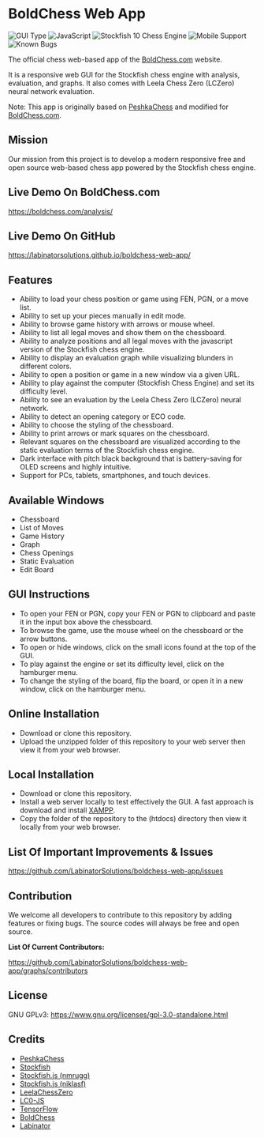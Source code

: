 # BoldChess Web App

![GUI Type](https://img.shields.io/badge/Type-Web_GUI-orange)
![JavaScript](https://img.shields.io/badge/Language-JavaScript-yellow)
![Stockfish 10 Chess Engine](https://img.shields.io/badge/Stockfish_Chess_Engine-10-43AC6A)
![Mobile Support](https://img.shields.io/badge/Touch_Based_Device_Support-Yes-purple)
![Known Bugs](https://img.shields.io/badge/Known_Bugs-0-green)

The official chess web-based app of the [BoldChess.com](https://boldchess.com/) website.

It is a responsive web GUI for the Stockfish chess engine with analysis, evaluation, and graphs. It also comes with Leela Chess Zero (LCZero) neural network evaluation.

Note: This app is originally based on [PeshkaChess](https://github.com/hxim/PeshkaChess) and modified for [BoldChess.com](https://boldchess.com/).


## Mission

Our mission from this project is to develop a modern responsive free and open source web-based chess app powered by the Stockfish chess engine.


## Live Demo On BoldChess.com

https://boldchess.com/analysis/


## Live Demo On GitHub

https://labinatorsolutions.github.io/boldchess-web-app/


## Features

- Ability to load your chess position or game using FEN, PGN, or a move list.
- Ability to set up your pieces manually in edit mode.
- Ability to browse game history with arrows or mouse wheel.
- Ability to list all legal moves and show them on the chessboard.
- Ability to analyze positions and all legal moves with the javascript version of the Stockfish chess engine.
- Ability to display an evaluation graph while visualizing blunders in different colors.
- Ability to open a position or game in a new window via a given URL.
- Ability to play against the computer (Stockfish Chess Engine) and set its difficulty level.
- Ability to see an evaluation by the Leela Chess Zero (LCZero) neural network.
- Ability to detect an opening category or ECO code.
- Ability to choose the styling of the chessboard.
- Ability to print arrows or mark squares on the chessboard.
- Relevant squares on the chessboard are visualized according to the static evaluation terms of the Stockfish chess engine.
- Dark interface with pitch black background that is battery-saving for OLED screens and highly intuitive.
- Support for PCs, tablets, smartphones, and touch devices.


## Available Windows

- Chessboard
- List of Moves
- Game History
- Graph
- Chess Openings
- Static Evaluation
- Edit Board


## GUI Instructions

- To open your FEN or PGN, copy your FEN or PGN to clipboard and paste it in the input box above the chessboard.
- To browse the game, use the mouse wheel on the chessboard or the arrow buttons.
- To open or hide windows, click on the small icons found at the top of the GUI.
- To play against the engine or set its difficulty level, click on the hamburger menu.
- To change the styling of the board, flip the board, or open it in a new window, click on the hamburger menu. 


## Online Installation

- Download or clone this repository.
- Upload the unzipped folder of this repository to your web server then view it from your web browser.


## Local Installation

- Download or clone this repository.
- Install a web server locally to test effectively the GUI. A fast approach is download and install [XAMPP](https://www.apachefriends.org/index.html).
- Copy the folder of the repository to the (htdocs) directory then view it locally from your web browser.


## List Of Important Improvements & Issues

https://github.com/LabinatorSolutions/boldchess-web-app/issues


## Contribution

We welcome all developers to contribute to this repository by adding features or fixing bugs. The source codes will always be free and open source.

**List Of Current Contributors:**

https://github.com/LabinatorSolutions/boldchess-web-app/graphs/contributors


## License

GNU GPLv3: https://www.gnu.org/licenses/gpl-3.0-standalone.html


## Credits

- [PeshkaChess](https://github.com/hxim/PeshkaChess)
- [Stockfish](https://github.com/mcostalba/Stockfish)
- [Stockfish.js (nmrugg)](https://github.com/nmrugg/stockfish.js)
- [Stockfish.js (niklasf)](https://github.com/niklasf/stockfish.js)
- [LeelaChessZero](https://github.com/LeelaChessZero)
- [LC0-JS](https://github.com/frpays/lc0-js)
- [TensorFlow](https://github.com/tensorflow/tensorflow)
- [BoldChess](https://boldchess.com/)
- [Labinator](https://labinator.com/)

